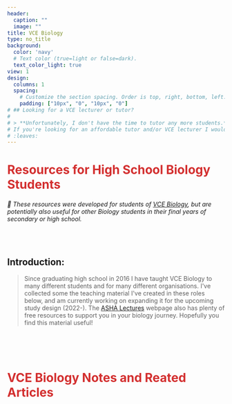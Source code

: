 ```yaml
---
header:
  caption: ""
  image: ""
title: VCE Biology 
type: no_title
background:
  color: 'navy'
  # Text color (true=light or false=dark).
  text_color_light: true
view: 1
design:
  columns: 1
  spacing:
    # Customize the section spacing. Order is top, right, bottom, left.
    padding: ["10px", "0", "10px", "0"]
# ## Looking for a VCE lecturer or tutor?
# 
# > **Unfortunately, I don't have the time to tutor any more students.** However, I'm still teaching for [VCESS](https://umsu.unimelb.edu.au/getinvolved/summerschool/) in the summer and [ASHA lectures](https://ashalectures.org/) throughout the year. 
# If you're looking for an affordable tutor and/or VCE lecturer I would highly recommend either of those organisations. ASHA Lectures runs lectures throughout the year, and if you [contact them](https://ashalectures.org/contact-us) can organise lectures and small classes for your school or a group of your friends (and it's all for charity!). So I can't be your tutor, but hey __*maybe I could come talk about the wonders of biology at your school?*__
# :leaves:    
---
```

# <span style="color:#D32F2F"> Resources for High School Biology Students </span>

###### <span> :triangular_flag_on_post: These resources were developed for students of  [VCE Biology](https://www.vcaa.vic.edu.au/curriculum/vce/vce-study-designs/biology/Pages/Index.aspx), but are potentially also useful for other  Biology students in their final years of secondary or high school. </span>

<p>&nbsp;</p>


## Introduction: 

> Since graduating high school in 2016 I have taught VCE Biology to many different students and for many different organisations. I've collected some the teaching material I've created in these roles below, and am currently working on expanding it for the upcoming study design (2022-). The [ASHA Lectures](https://ashalectures.org/vce-resources) webpage also has plenty of free resources to support you in your biology journey. Hopefully you find this material useful! 

<p>&nbsp;</p>

</br> 


# <span style="color:#D32F2F"> VCE Biology Notes and Reated Articles </span>

